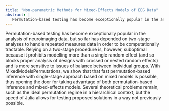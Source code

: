 ```yaml
---
title: "Non-parametric Methods for Mixed-Effects Models of EEG Data"
abstract: |
   Permutation-based testing has become exceptionally popular in the analysis of neuroimaging data, but so far has depended on two-stage analyses to handle repeated measures data in order to be computationally tractable. We introduce MixedModelsPermutations to perform fast permutation-based inference on mixed models. Using mixed models instead of a two-stage approach allows us to properly represent crossed and nested designs and to escape some of the balance restrictions.
---
```


Permutation-based testing has become exceptionally popular in the analysis of neuroimaging data, but so far has depended on two-stage analyses to handle repeated measures data in order to be computationally tractable. 
Relying on a two-stage procedure is, however, suboptimal because it prohibits modelling more than a single random effect (and so blocks proper analysis of designs with crossed or nested random effects) and is more sensitive to issues of balance between individual groups.
With MixedModelsPermutations, we show that that fast permutation-based inference with single-stage approach based on mixed models is possible, thus opening the door for taking advantage of both permutation-based inference and mixed-effects models.
Several theoretical problems remain, such as the ideal permutation regime in a hierarchical context, but the speed of Julia allows for testing proposed solutions in a way not previously possible.
